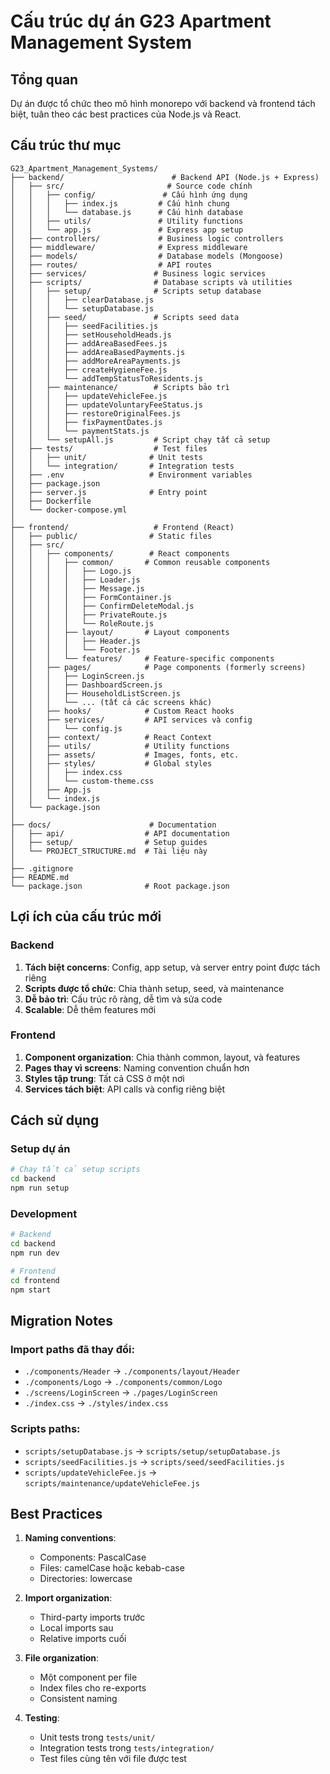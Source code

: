 # Cấu trúc dự án G23 Apartment Management System

## Tổng quan
Dự án được tổ chức theo mô hình monorepo với backend và frontend tách biệt, tuân theo các best practices của Node.js và React.

## Cấu trúc thư mục

```
G23_Apartment_Management_Systems/
├── backend/                        # Backend API (Node.js + Express)
│   ├── src/                       # Source code chính
│   │   ├── config/               # Cấu hình ứng dụng
│   │   │   ├── index.js         # Cấu hình chung
│   │   │   └── database.js      # Cấu hình database
│   │   ├── utils/               # Utility functions
│   │   └── app.js               # Express app setup
│   ├── controllers/             # Business logic controllers
│   ├── middleware/              # Express middleware
│   ├── models/                  # Database models (Mongoose)
│   ├── routes/                  # API routes
│   ├── services/               # Business logic services
│   ├── scripts/                # Database scripts và utilities
│   │   ├── setup/              # Scripts setup database
│   │   │   ├── clearDatabase.js
│   │   │   └── setupDatabase.js
│   │   ├── seed/               # Scripts seed data
│   │   │   ├── seedFacilities.js
│   │   │   ├── setHouseholdHeads.js
│   │   │   ├── addAreaBasedFees.js
│   │   │   ├── addAreaBasedPayments.js
│   │   │   ├── addMoreAreaPayments.js
│   │   │   ├── createHygieneFee.js
│   │   │   └── addTempStatusToResidents.js
│   │   ├── maintenance/        # Scripts bảo trì
│   │   │   ├── updateVehicleFee.js
│   │   │   ├── updateVoluntaryFeeStatus.js
│   │   │   ├── restoreOriginalFees.js
│   │   │   ├── fixPaymentDates.js
│   │   │   └── paymentStats.js
│   │   └── setupAll.js         # Script chạy tất cả setup
│   ├── tests/                  # Test files
│   │   ├── unit/              # Unit tests
│   │   └── integration/       # Integration tests
│   ├── .env                   # Environment variables
│   ├── package.json
│   ├── server.js              # Entry point
│   ├── Dockerfile
│   └── docker-compose.yml
│
├── frontend/                   # Frontend (React)
│   ├── public/                # Static files
│   ├── src/
│   │   ├── components/        # React components
│   │   │   ├── common/       # Common reusable components
│   │   │   │   ├── Logo.js
│   │   │   │   ├── Loader.js
│   │   │   │   ├── Message.js
│   │   │   │   ├── FormContainer.js
│   │   │   │   ├── ConfirmDeleteModal.js
│   │   │   │   ├── PrivateRoute.js
│   │   │   │   └── RoleRoute.js
│   │   │   ├── layout/       # Layout components
│   │   │   │   ├── Header.js
│   │   │   │   └── Footer.js
│   │   │   └── features/     # Feature-specific components
│   │   ├── pages/            # Page components (formerly screens)
│   │   │   ├── LoginScreen.js
│   │   │   ├── DashboardScreen.js
│   │   │   ├── HouseholdListScreen.js
│   │   │   └── ... (tất cả các screens khác)
│   │   ├── hooks/            # Custom React hooks
│   │   ├── services/         # API services và config
│   │   │   └── config.js
│   │   ├── context/          # React Context
│   │   ├── utils/            # Utility functions
│   │   ├── assets/           # Images, fonts, etc.
│   │   ├── styles/           # Global styles
│   │   │   ├── index.css
│   │   │   └── custom-theme.css
│   │   ├── App.js
│   │   └── index.js
│   └── package.json
│
├── docs/                      # Documentation
│   ├── api/                  # API documentation
│   ├── setup/                # Setup guides
│   └── PROJECT_STRUCTURE.md  # Tài liệu này
│
├── .gitignore
├── README.md
└── package.json              # Root package.json
```

## Lợi ích của cấu trúc mới

### Backend
1. **Tách biệt concerns**: Config, app setup, và server entry point được tách riêng
2. **Scripts được tổ chức**: Chia thành setup, seed, và maintenance
3. **Dễ bảo trì**: Cấu trúc rõ ràng, dễ tìm và sửa code
4. **Scalable**: Dễ thêm features mới

### Frontend
1. **Component organization**: Chia thành common, layout, và features
2. **Pages thay vì screens**: Naming convention chuẩn hơn
3. **Styles tập trung**: Tất cả CSS ở một nơi
4. **Services tách biệt**: API calls và config riêng biệt

## Cách sử dụng

### Setup dự án
```bash
# Chạy tất cả setup scripts
cd backend
npm run setup
```

### Development
```bash
# Backend
cd backend
npm run dev

# Frontend
cd frontend
npm start
```

## Migration Notes

### Import paths đã thay đổi:
- `./components/Header` → `./components/layout/Header`
- `./components/Logo` → `./components/common/Logo`
- `./screens/LoginScreen` → `./pages/LoginScreen`
- `./index.css` → `./styles/index.css`

### Scripts paths:
- `scripts/setupDatabase.js` → `scripts/setup/setupDatabase.js`
- `scripts/seedFacilities.js` → `scripts/seed/seedFacilities.js`
- `scripts/updateVehicleFee.js` → `scripts/maintenance/updateVehicleFee.js`

## Best Practices

1. **Naming conventions**: 
   - Components: PascalCase
   - Files: camelCase hoặc kebab-case
   - Directories: lowercase

2. **Import organization**:
   - Third-party imports trước
   - Local imports sau
   - Relative imports cuối

3. **File organization**:
   - Một component per file
   - Index files cho re-exports
   - Consistent naming

4. **Testing**:
   - Unit tests trong `tests/unit/`
   - Integration tests trong `tests/integration/`
   - Test files cùng tên với file được test 
